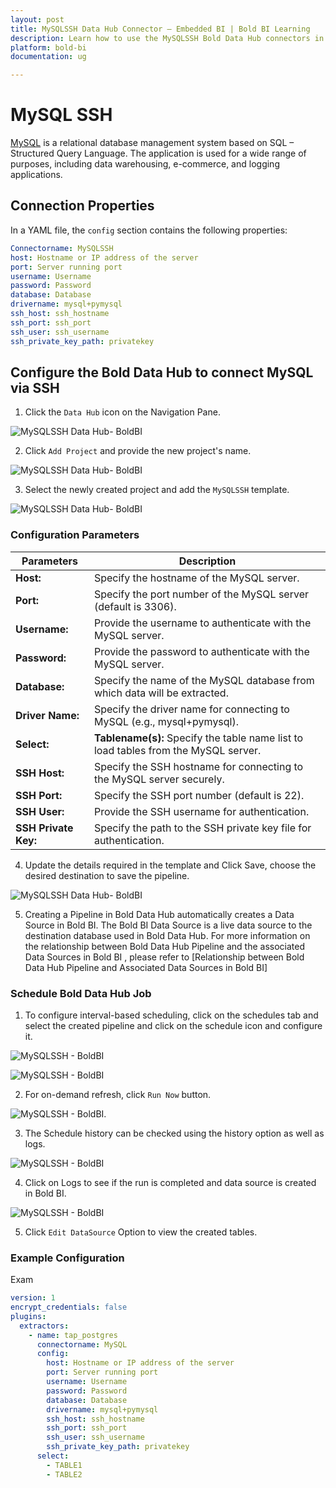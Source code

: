```yaml
---
layout: post
title: MySQLSSH Data Hub Connector – Embedded BI | Bold BI Learning
description: Learn how to use the MySQLSSH Bold Data Hub connectors in Bold BI Enterprise Edition. Discover simple steps to integrate data smoothly and make the most of your analytics.
platform: bold-bi
documentation: ug

---
```


# MySQL SSH

[MySQL](https://www.mysql.com/) is a relational database management system based on SQL – Structured Query Language. The application is used for a wide range of purposes, including data warehousing, e-commerce, and logging applications.

## Connection Properties

In a YAML file, the `config` section contains the following properties:

```yaml
Connectorname: MySQLSSH
host: Hostname or IP address of the server
port: Server running port
username: Username
password: Password
database: Database
drivername: mysql+pymysql
ssh_host: ssh_hostname
ssh_port: ssh_port
ssh_user: ssh_username
ssh_private_key_path: privatekey
```

## Configure the Bold Data Hub to connect MySQL via SSH

  1. Click the `Data Hub` icon on the Navigation Pane.

  ![MySQLSSH Data Hub- BoldBI](/static/assets/working-with-etl/images/clickdatahub.png#max-width=100%)

  2. Click `Add Project` and provide the new project's name.
  
   ![MySQLSSH Data Hub- BoldBI](/static/assets/working-with-etl/images/addpipeline.png#max-width=100%)
  
  3. Select the newly created project and add the `MySQLSSH` template.

  ![MySQLSSH Data Hub- BoldBI](/static/assets/working-with-etl/images/mysqlssh_addtemplate.png#max-width=100%)
  
### Configuration Parameters
  
  |Parameters |    Description                                          |
|--------------------------|----------------------------------------------|
| **Host:**                | Specify the hostname of the MySQL server.    |
| **Port:**                | Specify the port number of the MySQL server (default is 3306). |
| **Username:**            | Provide the username to authenticate with the MySQL server. |
| **Password:**            | Provide the password to authenticate with the MySQL server. |
| **Database:**            | Specify the name of the MySQL database from which data will be extracted. |
| **Driver Name:**         | Specify the driver name for connecting to MySQL (e.g., mysql+pymysql). |
|    **Select:**     |                                  **Tablename(s):**       Specify the table name list to load tables from the MySQL server.|
| **SSH Host:**        | Specify the SSH hostname for connecting to the MySQL server securely.                    |
| **SSH Port:**        | Specify the SSH port number (default is 22).                                            |
| **SSH User:**        | Provide the SSH username for authentication.                                            |
| **SSH Private Key:** | Specify the path to the SSH private key file for authentication.                        |

  4. Update the details required in the template and Click Save, choose the desired destination to save the pipeline.

  ![MySQLSSH Data Hub- BoldBI](/static/assets/working-with-etl/images/mysqlssh_yaml.png#max-width=100%)
  
  5. Creating a Pipeline in Bold Data Hub automatically creates a Data Source in Bold BI. The Bold BI Data Source is a live data source to the destination database used in Bold Data Hub. For more information on the relationship between Bold Data Hub Pipeline and the associated Data Sources in Bold BI , please refer to [Relationship between Bold Data Hub Pipeline and Associated Data Sources in Bold BI]

### Schedule Bold Data Hub Job
1. To configure interval-based scheduling, click on the schedules tab and select the created pipeline and click on the schedule icon and configure it.

![MySQLSSH - BoldBI](/static/assets/working-with-etl/images/schedule_schedules.png#max-width=100%)

![MySQLSSH - BoldBI](/static/assets/working-with-etl/images/schedule_scheduledialog.png#max-width=100%)

2. For on-demand refresh, click `Run Now` button.

![MySQLSSH - BoldBI](/static/assets/working-with-etl/images/schedule_runnow.png#max-width=100%).

3. The Schedule history can be checked using the history option as well as logs.

![MySQLSSH - BoldBI](/static/assets/working-with-etl/images/schedule_history.png#max-width=100%)

4. Click on Logs to see if the run is completed and data source is created in Bold BI. 

![MySQLSSH - BoldBI](/static/assets/working-with-etl/images/pipeline_DsCreated.png#max-width=100%)


5. Click `Edit DataSource` Option to view the created tables.





### Example Configuration
Exam
```yaml
version: 1
encrypt_credentials: false
plugins:
  extractors:
    - name: tap_postgres
      connectorname: MySQL
      config:
        host: Hostname or IP address of the server
        port: Server running port
        username: Username
        password: Password
        database: Database
        drivername: mysql+pymysql
        ssh_host: ssh_hostname
        ssh_port: ssh_port
        ssh_user: ssh_username
        ssh_private_key_path: privatekey
      select:
        - TABLE1
        - TABLE2
```